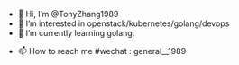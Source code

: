 - 👋 Hi, I’m @TonyZhang1989
- 👀 I’m interested in openstack/kubernetes/golang/devops
- 🌱 I’m currently learning golang.
<!-- - 💞️ I’m looking to collaborate on ... -->
- 📫 How to reach me #wechat : general__1989

<!---
TonyZhang1989/TonyZhang1989 is a ✨ special ✨ repository because its `README.md` (this file) appears on your GitHub profile.
You can click the Preview link to take a look at your changes.
--->
